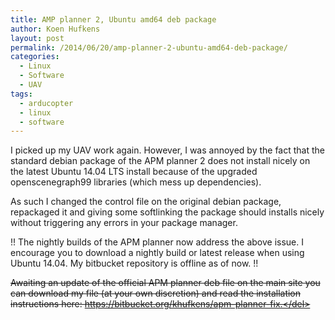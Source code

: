 ```yaml
---
title: AMP planner 2, Ubuntu amd64 deb package
author: Koen Hufkens
layout: post
permalink: /2014/06/20/amp-planner-2-ubuntu-amd64-deb-package/
categories:
  - Linux
  - Software
  - UAV
tags:
  - arducopter
  - linux
  - software
---
```

I picked up my UAV work again. However, I was annoyed by the fact that the standard debian package of the APM planner 2 does not install nicely on the latest Ubuntu 14.04 LTS install because of the upgraded openscenegraph99 libraries (which mess up dependencies).

As such I changed the control file on the original debian package, repackaged it and giving some softlinking the package should installs nicely without triggering any errors in your package manager.

!! The nightly builds of the APM planner now address the above issue. I encourage you to download a nightly build or latest release when using Ubuntu 14.04. My bitbucket repository is offline as of now. !!

<del>Awaiting an update of the official APM planner deb file on the main site you can download my file (at your own discretion) and read the installation instructions here: https://bitbucket.org/khufkens/apm-planner-fix.</del>

&nbsp;